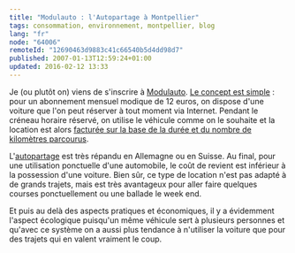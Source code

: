```yaml
---
title: "Modulauto : l'Autopartage à Montpellier"
tags: consommation, environnement, montpellier, blog
lang: "fr"
node: "64006"
remoteId: "12690463d9883c41c66540b5d4dd98d7"
published: 2007-01-13T12:59:24+01:00
updated: 2016-02-12 13:33
---
```

 
Je (ou plutôt on) viens de s'inscrire à [Modulauto](http://www.modulauto.net).
[Le concept est simple](http://www.modulauto.net/index.php/c-est-quoi)&nbsp;:
pour un abonnement mensuel modique de 12 euros, on dispose d'une voiture que
l'on peut réserver à tout moment via Internet. Pendant le créneau horaire
réservé, on utilise le véhicule comme on le souhaite et la location est alors
[facturée sur la base de la durée et du nombre de kilomètres
parcourus](http://www.modulauto.net/index.php/les-tarifs).

 
L'[autopartage](http://fr.wikipedia.org/wiki/Autopartage) est très répandu en
Allemagne ou en Suisse. Au final, pour une utilisation ponctuelle d'une
automobile, le coût de revient est
inférieur
à la possession d'une voiture. Bien sûr, ce type de location n'est pas adapté à
de grands trajets, mais est très avantageux pour aller faire quelques courses
ponctuellement ou une ballade le week end.
 
Et puis au delà des aspects pratiques et économiques, il y a évidemment l'aspect
écologique puisqu'un même véhicule sert à plusieurs personnes et qu'avec ce
système on a aussi plus tendance à n'utiliser la voiture que pour des trajets
qui en valent vraiment le coup.
